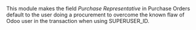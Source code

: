 This module makes the field *Purchase Representative* in Purchase Orders
default to the user doing a procurement to overcome the known flaw of
Odoo user in the transaction when using SUPERUSER_ID.
